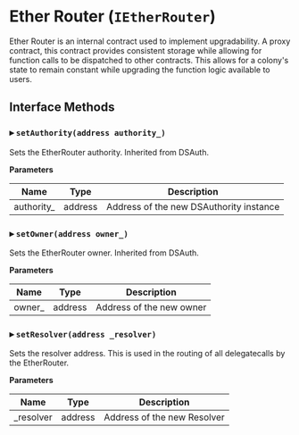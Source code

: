 # Ether Router (`IEtherRouter`)

Ether Router is an internal contract used to implement upgradability. A
proxy contract, this contract provides consistent storage while allowing for
function calls to be dispatched to other contracts. This allows for a colony's
state to remain constant while upgrading the function logic available to users.

  
## Interface Methods

### ▸ `setAuthority(address authority_)`

Sets the EtherRouter authority. Inherited from DSAuth.


**Parameters**

|Name|Type|Description|
|---|---|---|
|authority_|address|Address of the new DSAuthority instance


### ▸ `setOwner(address owner_)`

Sets the EtherRouter owner. Inherited from DSAuth.


**Parameters**

|Name|Type|Description|
|---|---|---|
|owner_|address|Address of the new owner


### ▸ `setResolver(address _resolver)`

Sets the resolver address. This is used in the routing of all delegatecalls by the EtherRouter.


**Parameters**

|Name|Type|Description|
|---|---|---|
|_resolver|address|Address of the new Resolver